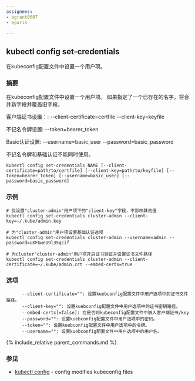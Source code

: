 ```yaml
---
assignees:
- bgrant0607
- eparis

---
```


## kubectl config set-credentials

在kubeconfig配置文件中设置一个用户项。

### 摘要


在kubeconfig配置文件中设置一个用户项。
如果指定了一个已存在的名字，将合并新字段并覆盖旧字段。

  客户端证书设置：:
    --client-certificate=certfile --client-key=keyfile

  不记名令牌设置:
    --token=bearer_token

  Basic认证设置:
    --username=basic_user --password=basic_password

  不记名令牌和基础认证不能同时使用。


```
kubectl config set-credentials NAME [--client-certificate=path/to/certfile] [--client-key=path/to/keyfile] [--token=bearer_token] [--username=basic_user] [--password=basic_password]
```

### 示例

```
# 仅设置"cluster-admin"用户项下的"client-key"字段，不影响其他值
kubectl config set-credentials cluster-admin --client-key=~/.kube/admin.key

# 为"cluster-admin"用户项设置基础认证选项
kubectl config set-credentials cluster-admin --username=admin --password=uXFGweU9l35qcif

# 为cluster"cluster-admin"用户项开启证书验证并设置证书文件路径
kubectl config set-credentials cluster-admin --client-certificate=~/.kube/admin.crt --embed-certs=true
```

### 选项

```
      --client-certificate="": 设置kuebconfig配置文件中用户选项中的证书文件路径。
      --client-key="": 设置kuebconfig配置文件中用户选项中的证书密钥路径。
      --embed-certs[=false]: 在是否则kubeconfig配置文件中嵌入客户端证书/key
      --password="": 设置kuebconfig配置文件中用户选项中的密码。
      --token="": 设置kuebconfig配置文件中用户选项中的令牌。
      --username="": 设置kuebconfig配置文件中用户选项中的用户名。
```

{% include_relative parent_commands.md %}

### 参见

* [kubectl config](/docs/user-guide/kubectl/kubectl_config/)	 - config modifies kubeconfig files
